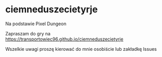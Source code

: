 # ciemneduszecietyrje
Na podstawie Pixel Dungeon

Zapraszam do gry na
https://transportowiec96.github.io/ciemneduszecietyrje

Wszelkie uwagi proszę kierować do mnie osobiście lub zakładkę Issues
